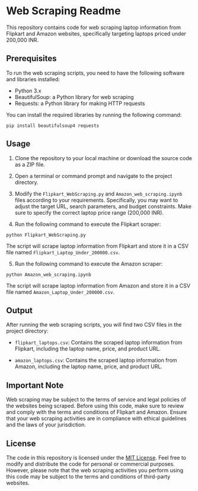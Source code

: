 # Web Scraping Readme

This repository contains code for web scraping laptop information from Flipkart and Amazon websites, specifically targeting laptops priced under 200,000 INR.

## Prerequisites

To run the web scraping scripts, you need to have the following software and libraries installed:

- Python 3.x
- BeautifulSoup: a Python library for web scraping
- Requests: a Python library for making HTTP requests

You can install the required libraries by running the following command:

```
pip install beautifulsoup4 requests
```

## Usage

1. Clone the repository to your local machine or download the source code as a ZIP file.

2. Open a terminal or command prompt and navigate to the project directory.

3. Modify the `Flipkart_WebScraping.py` and `Amazon_web_scraping.ipynb` files according to your requirements. Specifically, you may want to adjust the target URL, search parameters, and budget constraints. Make sure to specify the correct laptop price range (200,000 INR).

4. Run the following command to execute the Flipkart scraper:

```
python Flipkart_WebScraping.py
```

The script will scrape laptop information from Flipkart and store it in a CSV file named `Flipkart_Laptop_Under_200000.csv`.

5. Run the following command to execute the Amazon scraper:

```
python Amazon_web_scraping.ipynb
```

The script will scrape laptop information from Amazon and store it in a CSV file named `Amazon_Laptop_Under_200000.csv`.

## Output

After running the web scraping scripts, you will find two CSV files in the project directory:

- `flipkart_laptops.csv`: Contains the scraped laptop information from Flipkart, including the laptop name, price, and product URL.

- `amazon_laptops.csv`: Contains the scraped laptop information from Amazon, including the laptop name, price, and product URL.

## Important Note

Web scraping may be subject to the terms of service and legal policies of the websites being scraped. Before using this code, make sure to review and comply with the terms and conditions of Flipkart and Amazon. Ensure that your web scraping activities are in compliance with ethical guidelines and the laws of your jurisdiction.

## License

The code in this repository is licensed under the [MIT License](LICENSE). Feel free to modify and distribute the code for personal or commercial purposes. However, please note that the web scraping activities you perform using this code may be subject to the terms and conditions of third-party websites.

